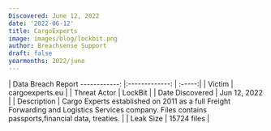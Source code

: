 ```yaml
---
Discovered: June 12, 2022
date: '2022-06-12'
title: CargoExperts
image: images/blog/lockbit.png
author: Breachsense Support
draft: false
yearmonths: 2022/june
---
```



| Data Breach Report
------------:   |:-------------:    | :-----:|
| Victim    | cargoexperts.eu      | 
| Threat Actor    | LockBit      | 
| Date Discovered    | Jun 12, 2022      | 
| Description    | Cargo Experts established on 2011 as a full Freight Forwarding and Logistics Services company. Files contains passports,financial data, treaties.      | 
| Leak Size    | 15724 files      | 


